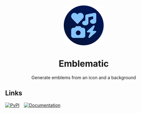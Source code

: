 <div align="center"> 

![](.media/icon-128x128_round.png) 

# Emblematic

Generate emblems from an icon and a background

</div>

## Links

[![PyPI](https://img.shields.io/pypi/v/emblematic)](https://pypi.org/project/emblematic)
 
[![Documentation](https://img.shields.io/readthedocs/emblematic)](https://emblematic.readthedocs.io/en/latest/)
